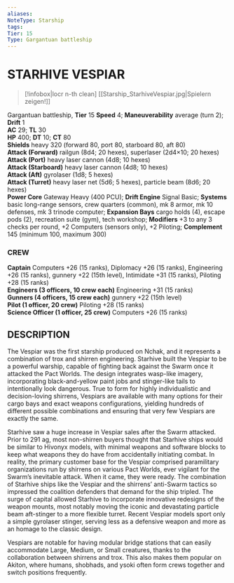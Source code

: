 ```yaml
---
aliases: 
NoteType: Starship
tags: 
Tier: 15
Type: Gargantuan battleship
---
```

# STARHIVE VESPIAR
> [!infobox|locr n-th clean]
>  [[Starship_StarhiveVespiar.jpg|Spielern zeigen!]]
> 
Gargantuan battleship, **Tier**  15
**Speed** 4; **Maneuverability** average (turn 2); **Drift** 1  
**AC** 29; **TL** 30  
**HP** 400; **DT** 10; **CT** 80  
**Shields** heavy 320 (forward 80, port 80, starboard 80, aft 80)  
**Attack (Forward)** railgun (8d4; 20 hexes), superlaser (2d4×10; 20 hexes)  
**Attack (Port)** heavy laser cannon (4d8; 10 hexes)  
**Attack (Starboard)** heavy laser cannon (4d8; 10 hexes)  
**Attack (Aft)** gyrolaser (1d8; 5 hexes)  
**Attack (Turret)** heavy laser net (5d6; 5 hexes), particle beam (8d6; 20 hexes)  
**Power Core** Gateway Heavy (400 PCU); **Drift Engine** Signal Basic; **Systems** basic long-range sensors, crew quarters (common), mk 8 armor, mk 10 defenses, mk 3 trinode computer; **Expansion Bays** cargo holds (4), escape pods (2), recreation suite (gym), tech workshop; **Modifiers** +3 to any 3 checks per round, +2 Computers (sensors only), +2 Piloting; **Complement** 145 (minimum 100, maximum 300)

### CREW

**Captain** Computers +26 (15 ranks), Diplomacy +26 (15 ranks), Engineering +26 (15 ranks), gunnery +22 (15th level), Intimidate +31 (15 ranks), Piloting +28 (15 ranks)  
**Engineers (3 officers, 10 crew each)** Engineering +31 (15 ranks)  
**Gunners (4 officers, 15 crew each)** gunnery +22 (15th level)  
**Pilot (1 officer, 20 crew)** Piloting +28 (15 ranks)  
**Science Officer (1 officer, 25 crew)** Computers +26 (15 ranks)

## DESCRIPTION

The Vespiar was the first starship produced on Nchak, and it represents a combination of trox and shirren engineering. Starhive built the Vespiar to be a powerful warship, capable of fighting back against the Swarm once it attacked the Pact Worlds. The design integrates wasp-like imagery, incorporating black-and-yellow paint jobs and stinger-like tails to intentionally look dangerous. True to form for highly individualistic and decision-loving shirrens, Vespiars are available with many options for their cargo bays and exact weapons configurations, yielding hundreds of different possible combinations and ensuring that very few Vespiars are exactly the same.  
  
Starhive saw a huge increase in Vespiar sales after the Swarm attacked. Prior to 291 ag, most non-shirren buyers thought that Starhive ships would be similar to Hivonyx models, with minimal weapons and software blocks to keep what weapons they do have from accidentally initiating combat. In reality, the primary customer base for the Vespiar comprised paramilitary organizations run by shirrens on various Pact Worlds, ever vigilant for the Swarm’s inevitable attack. When it came, they were ready. The combination of Starhive ships like the Vespiar and the shirrens’ anti-Swarm tactics so impressed the coalition defenders that demand for the ship tripled. The surge of capital allowed Starhive to incorporate innovative redesigns of the weapon mounts, most notably moving the iconic and devastating particle beam aft-stinger to a more flexible turret. Recent Vespiar models sport only a simple gyrolaser stinger, serving less as a defensive weapon and more as an homage to the classic design.  
  
Vespiars are notable for having modular bridge stations that can easily accommodate Large, Medium, or Small creatures, thanks to the collaboration between shirrens and trox. This also makes them popular on Akiton, where humans, shobhads, and ysoki often form crews together and switch positions frequently.
